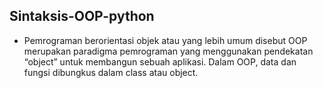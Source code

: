 ## Sintaksis-OOP-python

* Pemrograman berorientasi objek atau yang lebih umum disebut OOP merupakan paradigma pemrograman 
yang menggunakan pendekatan “object” untuk membangun sebuah aplikasi. Dalam OOP, data dan 
fungsi dibungkus dalam class atau object.

